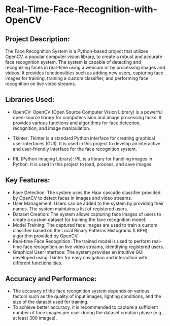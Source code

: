 # Real-Time-Face-Recognition-with-OpenCV
## Project Description:
The Face Recognition System is a Python-based project that utilizes OpenCV, a popular computer vision library, to create a robust and accurate face recognition system. The system is capable of detecting and recognizing faces in real-time using a webcam or by processing images and videos. It provides functionalities such as adding new users, capturing face images for training, training a custom classifier, and performing face recognition on live video streams.

## Libraries Used:

- OpenCV: OpenCV (Open Source Computer Vision Library) is a powerful open-source library for computer vision and image processing tasks. It provides various functions and algorithms for face detection, recognition, and image manipulation.

- Tkinter: Tkinter is a standard Python interface for creating graphical user interfaces (GUI). It is used in this project to develop an interactive and user-friendly interface for the face recognition system.

- PIL (Python Imaging Library): PIL is a library for handling images in Python. It is used in this project to load, process, and save images.

## Key Features:

- Face Detection: The system uses the Haar cascade classifier provided by OpenCV to detect faces in images and video streams.
- User Management: Users can be added to the system by providing their names. The system maintains a list of registered users.
- Dataset Creation: The system allows capturing face images of users to create a custom dataset for training the face recognition model.
- Model Training: The captured face images are used to train a custom classifier based on the Local Binary Patterns Histograms (LBPH) algorithm provided by OpenCV.
- Real-time Face Recognition: The trained model is used to perform real-time face recognition on live video streams, identifying registered users.
- Graphical User Interface: The system provides an intuitive GUI developed using Tkinter for easy navigation and interaction with different functionalities.
## Accuracy and Performance:
- The accuracy of the face recognition system depends on various factors such as the quality of input images, lighting conditions, and the size of the dataset used for training. 
- To achieve better accuracy, it is recommended to capture a sufficient number of face images per user during the dataset creation phase (e.g., at least 300 images).
